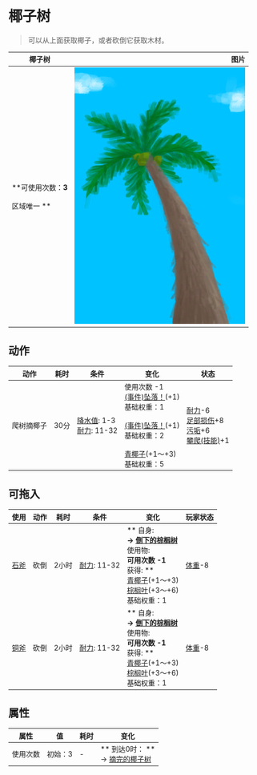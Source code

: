 # 椰子树  
> 可以从上面获取椰子，或者砍倒它获取木材。  
  
  椰子树  |   图片   
 ----  |  ----:   
 **可使用次数：**3<br><br>** 区域唯一 **  |  ![](Sprite/PalmTree.png)   
  
## 动作  
动作  |  耗时  |  条件  |  变化  |  状态  
----  |  ----  |  ----  |  ----  |  ----  
爬树摘椰子<br>  |  30分  |  [降水值](RainValue.md): 1-3<br>[耐力](Stamina.md): 11-32  |  使用次数  -1<br>[(事件)坠落！](Event_FallAbrasion.md)(+1)<br>基础权重：1<br><br>[(事件)坠落！](Event_FallBruise.md)(+1)<br>基础权重：2<br><br>[青椰子](CoconutHusked.md)(+1～+3)<br>基础权重：5<br>  |  [耐力](Stamina.md)-6<br>[足部损伤](FootDamage.md)+8<br>[污垢](Filth.md)+6<br>[攀爬(技能)](Skill_Climbing.md)+1  
## 可拖入  
使用  |  动作  |  耗时  |  条件  |  变化  |  玩家状态  
----  |  ----  |  ----  |  ----  |  ----  |  ----  
[石斧](StoneAxe.md)  |  砍倒  |  2小时  |  [耐力](Stamina.md): 11-32  |  ** 自身: **<br>→ [倒下的棕榈树](PalmTreeFelled.md)<br>** 使用物: **<br>可用次数  -1<br>** 获得: **<br>[青椰子](CoconutHusked.md)(+1～+3)<br>[棕榈叶](PalmFronds.md)(+3～+6)<br>基础权重：1<br>  |  [体重](Weight.md)-8  
[铜斧](AxeCopper.md)  |  砍倒  |  2小时  |  [耐力](Stamina.md): 11-32  |  ** 自身: **<br>→ [倒下的棕榈树](PalmTreeFelled.md)<br>** 使用物: **<br>可用次数  -1<br>** 获得: **<br>[青椰子](CoconutHusked.md)(+1～+3)<br>[棕榈叶](PalmFronds.md)(+3～+6)<br>基础权重：1<br>  |  [体重](Weight.md)-8  
## 属性   
属性  |  值  |  耗时  |  变化  
----  |  ----  |  ----  |  ----  
使用次数  |  初始：3  |  -  |  ** 到达0时： **<br>→ [摘完的椰子树](PalmTreeCleared.md)  

